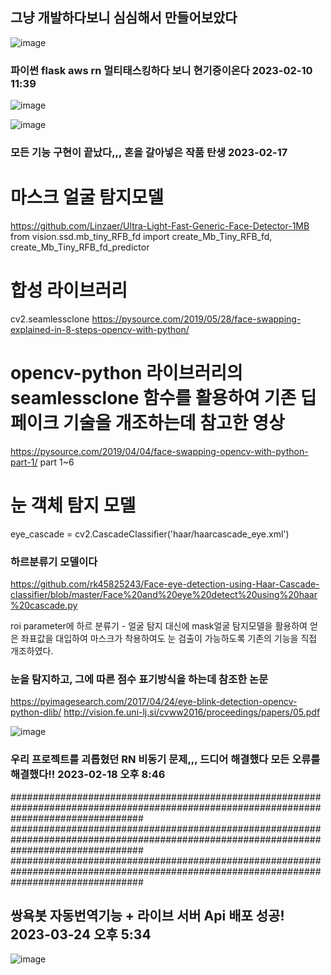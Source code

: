 ## 그냥 개발하다보니 심심해서 만들어보았다

![image](https://user-images.githubusercontent.com/58325946/217986345-48afe512-2136-49f6-8164-c6e997029776.png)

### 파이썬 flask aws rn 멀티태스킹하다 보니 현기증이온다 2023-02-10 11:39


![image](https://user-images.githubusercontent.com/58325946/219572659-a121cf99-32f9-40bc-8bea-bace270d3edd.png)

![image](https://user-images.githubusercontent.com/58325946/219573145-f4e1e48c-93f7-4482-850a-86ed41dc9bc0.png)


### 모든 기능 구현이 끝났다,,, 혼을 갈아넣은 작품 탄생 2023-02-17



# 마스크 얼굴 탐지모델
https://github.com/Linzaer/Ultra-Light-Fast-Generic-Face-Detector-1MB
from vision.ssd.mb_tiny_RFB_fd import create_Mb_Tiny_RFB_fd, create_Mb_Tiny_RFB_fd_predictor

# 합성 라이브러리
cv2.seamlessclone
https://pysource.com/2019/05/28/face-swapping-explained-in-8-steps-opencv-with-python/

# opencv-python 라이브러리의 seamlessclone 함수를 활용하여 기존 딥페이크 기술을 개조하는데 참고한 영상
https://pysource.com/2019/04/04/face-swapping-opencv-with-python-part-1/
part 1~6


# 눈 객체 탐지 모델
eye_cascade = cv2.CascadeClassifier('haar/haarcascade_eye.xml') 
### 하르분류기 모델이다
https://github.com/rk45825243/Face-eye-detection-using-Haar-Cascade-classifier/blob/master/Face%20and%20eye%20detect%20using%20haar%20cascade.py

roi parameter에 하르 분류기 - 얼굴 탐지 대신에 mask얼굴 탐지모델을 활용하여 얻은 좌표값을 대입하여
마스크가 착용하여도 눈 검출이 가능하도록 기존의 기능을 직접 개조하였다.

### 눈을 탐지하고, 그에 따른 점수 표기방식을 하는데 참조한 논문

https://pyimagesearch.com/2017/04/24/eye-blink-detection-opencv-python-dlib/
http://vision.fe.uni-lj.si/cvww2016/proceedings/papers/05.pdf

![image](https://user-images.githubusercontent.com/58325946/219863900-f412a9eb-6313-41d1-82a0-75cdfc45a8d0.png)

### 우리 프로젝트를 괴롭혔던 RN 비동기 문제,,, 드디어 해결했다 모든 오류를 해결했다!! 2023-02-18 오후 8:46


########################################################################################################################################
########################################################################################################################################
########################################################################################################################################

## 쌍욕봇 자동번역기능 + 라이브 서버 Api 배포 성공! 2023-03-24 오후 5:34
![image](https://user-images.githubusercontent.com/58325946/227467104-49e1bb3c-89b8-4a2b-8b18-c13c7b9b66d7.png)

